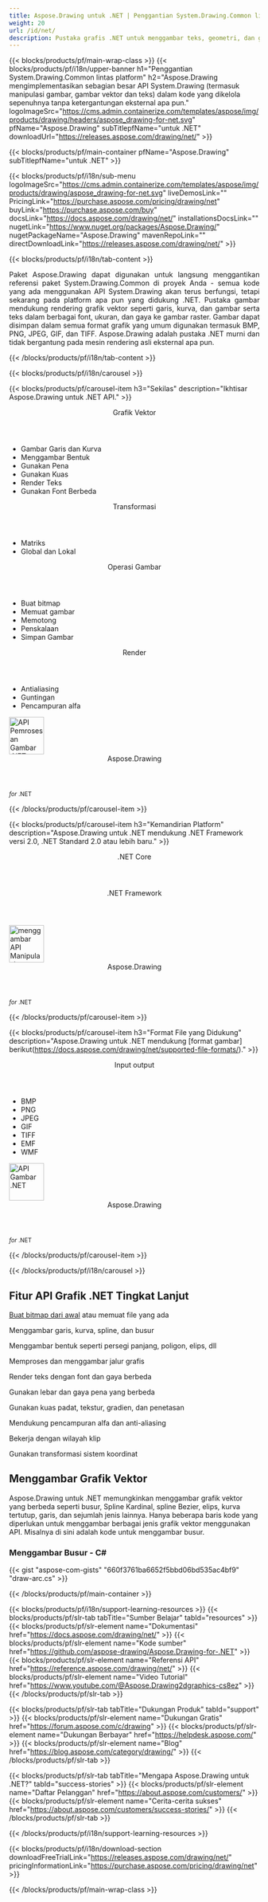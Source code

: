 ```yaml
---
title: Aspose.Drawing untuk .NET | Penggantian System.Drawing.Common lintas platform 
weight: 20
url: /id/net/ 
description: Pustaka grafis .NET untuk menggambar teks, geometri, dan gambar, untuk langsung menggantikan paket System.Drawing.Common tanpa mengubah kode C# yang ada.
---
```


{{< blocks/products/pf/main-wrap-class >}}
{{< blocks/products/pf/i18n/upper-banner h1="Penggantian System.Drawing.Common lintas platform" h2="Aspose.Drawing mengimplementasikan sebagian besar API System.Drawing (termasuk manipulasi gambar, gambar vektor dan teks) dalam kode yang dikelola sepenuhnya tanpa ketergantungan eksternal apa pun." logoImageSrc="https://cms.admin.containerize.com/templates/aspose/img/products/drawing/headers/aspose_drawing-for-net.svg" pfName="Aspose.Drawing" subTitlepfName="untuk .NET" downloadUrl="https://releases.aspose.com/drawing/net/" >}}

{{< blocks/products/pf/main-container pfName="Aspose.Drawing" subTitlepfName="untuk .NET" >}}

{{< blocks/products/pf/i18n/sub-menu logoImageSrc="https://cms.admin.containerize.com/templates/aspose/img/products/drawing/aspose_drawing-for-net.svg" liveDemosLink="" PricingLink="https://purchase.aspose.com/pricing/drawing/net" buyLink="https://purchase.aspose.com/buy" docsLink="https://docs.aspose.com/drawing/net/" installationsDocsLink="" nugetLink="https://www.nuget.org/packages/Aspose.Drawing/" nugetPackageName="Aspose.Drawing" mavenRepoLink="" directDownloadLink="https://releases.aspose.com/drawing/net/" >}}

{{< blocks/products/pf/i18n/tab-content >}}
<p align="justify">
 Paket Aspose.Drawing dapat digunakan untuk langsung menggantikan referensi paket System.Drawing.Common di proyek Anda - semua kode yang ada menggunakan API System.Drawing akan terus berfungsi, tetapi sekarang pada platform apa pun yang didukung .NET. Pustaka gambar mendukung rendering grafik vektor seperti garis, kurva, dan gambar serta teks dalam berbagai font, ukuran, dan gaya ke gambar raster. Gambar dapat disimpan dalam semua format grafik yang umum digunakan termasuk BMP, PNG, JPEG, GIF, dan TIFF. Aspose.Drawing adalah pustaka .NET murni dan tidak bergantung pada mesin rendering asli eksternal apa pun.
</p>

{{< /blocks/products/pf/i18n/tab-content >}}

<!--Diagrams Start-->
{{< blocks/products/pf/i18n/carousel >}}

{{< blocks/products/pf/carousel-item h3="Sekilas" description="Ikhtisar Aspose.Drawing untuk .NET API." >}}
<div class="diagram1 d1-net">
 <div class="d1-row">
  <div class="d1-col d1-left">
   <header>
    <i class="fa fa-bars">
    </i>
    Grafik Vektor
   </header>
   <ul>
    <li>
     Gambar Garis dan Kurva
    </li>
    <li>
     Menggambar Bentuk
    </li>
    <li>
     Gunakan Pena
    </li>
    <li>
     Gunakan Kuas
    </li>
    <li>
     Render Teks
    </li>
    <li>
     Gunakan Font Berbeda
    </li>
   </ul>
   <header>
    <i class="fa fa-cogs">
    </i>
    Transformasi
   </header>
   <ul>
    <li>
     Matriks
    </li>
    <li>
     Global dan Lokal
    </li>
   </ul>
  </div>
  <!--/left-->
  <div class="d1-col d1-right">
   <header>
    <i class="fa fa-picture-o">
    </i>
    Operasi Gambar
   </header>
   <ul>
    <li>
     Buat bitmap
    </li>
    <li>
     Memuat gambar
    </li>
    <li>
     Memotong
    </li>
    <li>
     Penskalaan
    </li>
    <li>
     Simpan Gambar
    </li>
   </ul>
   <header>
    <i class="fa fa-cogs">
    </i>
    Render
   </header>
   <ul>
    <li>
     Antialiasing
    </li>
    <li>
     Guntingan
    </li>
    <li>
     Pencampuran alfa
    </li>
   </ul>
  </div>
  <!--/right-->
 </div>
 <!--/row-->
 <div class="d1-logo">
  <img width="70" height="75" alt="API Pemrosesan Gambar .NET" src="https://cms.admin.containerize.com/templates/aspose/img/products/drawing/aspose_drawing-for-net.svg"/>
  <header>
   Aspose.Drawing
  </header>
  <footer>
   <small>
    <em>
     for
    </em>
    .NET
   </small>
  </footer>
 </div>
 <!--/logo-->
</div>

{{< /blocks/products/pf/carousel-item >}}

{{< blocks/products/pf/carousel-item h3="Kemandirian Platform" description="Aspose.Drawing untuk .NET mendukung .NET Framework versi 2.0, .NET Standard 2.0 atau lebih baru." >}}
<div class="diagram1 d1-net">
 <div class="d1-row">
  <div class="d1-col d1-left">
   <!-- <header><i class="fa fa-cubes"> </i>Mono</header><br />-->
   <header>
    <i class="fa fa-cubes">
    </i>
    .NET Core
   </header>
  </div>
  <!--/left-->
  <div class="d1-col d1-right">
   <header>
    <i class="fa fa-cubes">
    </i>
    .NET Framework
   </header>
  </div>
  <!--/right-->
 </div>
 <!--/row-->
 <div class="d1-logo">
  <img width="70" height="75" alt="menggambar API Manipulasi" src="https://cms.admin.containerize.com/templates/aspose/img/products/drawing/aspose_drawing-for-net.svg"/>
  <header>
   Aspose.Drawing
  </header>
  <footer>
   <small>
    <em>
     for
    </em>
    .NET
   </small>
  </footer>
 </div>
 <!--/logo-->
</div>

{{< /blocks/products/pf/carousel-item >}}

{{< blocks/products/pf/carousel-item h3="Format File yang Didukung" description="Aspose.Drawing untuk .NET mendukung [format gambar] berikut(https://docs.aspose.com/drawing/net/supported-file-formats/)." >}}
<div class="diagram1 d2 d1-net">
 <div class="d1-row">
  <div class="d1-col d1-left">
   <header>
    <i class="fa fa-arrows-v">
    </i>
    Input output
   </header>
   <ul>
    <li>
     BMP
    </li>
    <li>
     PNG
    </li>
    <li>
     JPEG
    </li>
    <li>
     GIF
    </li>
    <li>
     TIFF
    </li>
    <li>
     EMF
    </li>
    <li>
     WMF
    </li>
    </ul>
  </div>
  <!--/left-->
  <div class="d1-col d1-right">
  </div>
  <!--/right-->
 </div>
 <!--/row-->
 <div class="d1-logo">
  <img width="70" height="75" alt="API Gambar .NET" src="https://cms.admin.containerize.com/templates/aspose/img/products/drawing/aspose_drawing-for-net.svg"/>
  <header>
   Aspose.Drawing
  </header>
  <footer>
   <small>
    <em>
     for
    </em>
    .NET
   </small>
  </footer>
 </div>
 <!--/logo-->
</div>

{{< /blocks/products/pf/carousel-item >}}

{{< /blocks/products/pf/i18n/carousel >}}
<!--Diagrams End-->

<!--Feature-section Start-->
<div class="container-fluid features-section bg-gray singleproduct">
 <a class="anchor" id="features" name="features">
 </a>
 <div class="row">
  <div class="container">
   <h2 class="h2title">
    Fitur API Grafik .NET Tingkat Lanjut
   </h2>
   <p>
   </p>
   <div class="col-lg-4">
    <em class="fa fa-repeat ico-blue fa-2x col-lg-2">
    </em>
    <p class="col-lg-10"><a href="create/">Buat bitmap dari awal</a>
     atau memuat file yang ada
    </p>
   </div>
   <div class="col-lg-4">
    <em class="fa fa-pencil-square-o ico-blue fa-2x col-lg-2">
    </em>
    <p class="col-lg-10">
     Menggambar garis, kurva, spline, dan busur
    </p>
   </div>
   <div class="col-lg-4">
    <em class="fa fa-arrows ico-blue fa-2x col-lg-2">
    </em>
    <p class="col-lg-10">
     Menggambar bentuk seperti persegi panjang, poligon, elips, dll
    </p>
   </div>
   <div class="col-lg-4">
    <em class="fa fa-bars ico-blue fa-2x col-lg-2">
    </em>
    <p class="col-lg-10">
     Memproses dan menggambar jalur grafis
    </p>
   </div>
   <div class="col-lg-4">
    <em class="fa fa-font ico-blue fa-2x col-lg-2">
    </em>
    <p class="col-lg-10">
     Render teks dengan font dan gaya berbeda
    </p>
   </div>
   <div class="col-lg-4">
    <em class="fa fa-crop ico-blue fa-2x col-lg-2">
    </em>
    <p class="col-lg-10">
     Gunakan lebar dan gaya pena yang berbeda
    </p>
   </div>
   <div class="col-lg-4">
    <em class="fa fa-paint-brush ico-blue fa-2x col-lg-2">
    </em>
    <p class="col-lg-10">
     Gunakan kuas padat, tekstur, gradien, dan penetasan
    </p>
   </div>
   <div class="col-lg-4">
    <em class="fa fa-cog ico-blue fa-2x col-lg-2">
    </em>
    <p class="col-lg-10">
     Mendukung pencampuran alfa dan anti-aliasing
    </p>
   </div>
   <div class="col-lg-4">
    <em class="fa fa-scissors ico-blue fa-2x col-lg-2">
    </em>
    <p class="col-lg-10">
     Bekerja dengan wilayah klip
    </p>
   </div>
   <div class="col-lg-4">
    <em class="fa fa-bolt ico-blue fa-2x col-lg-2">
    </em>
    <p class="col-lg-10">
     Gunakan transformasi sistem koordinat
    </p>
   </div>
   
   <div class="col-lg-12">
    <h2 class="h2title">
     Menggambar Grafik Vektor
    </h2>
    <p>
     Aspose.Drawing untuk .NET memungkinkan menggambar grafik vektor yang berbeda seperti busur, Spline Kardinal, spline Bezier, elips, kurva tertutup, garis, dan sejumlah jenis lainnya. Hanya beberapa baris kode yang diperlukan untuk menggambar berbagai jenis grafik vektor menggunakan API. Misalnya di sini adalah kode untuk menggambar busur.
    </p>
    <div class="codeblock" id="code">
     <h3>
      Menggambar Busur - C#
     </h3>
     {{< gist "aspose-com-gists" "660f3761ba6652f5bbd06bd535ac4bf9" "draw-arc.cs" >}}
    </div>
   </div>
  </div>
 </div>
</div>
<!--Feature-section End-->

{{< /blocks/products/pf/main-container >}}


{{< blocks/products/pf/i18n/support-learning-resources >}}
{{< blocks/products/pf/slr-tab tabTitle="Sumber Belajar" tabId="resources" >}}
{{< blocks/products/pf/slr-element name="Dokumentasi" href="https://docs.aspose.com/drawing/net/" >}}
{{< blocks/products/pf/slr-element name="Kode sumber" href="https://github.com/aspose-drawing/Aspose.Drawing-for-.NET" >}}
{{< blocks/products/pf/slr-element name="Referensi API" href="https://reference.aspose.com/drawing/net/" >}}
{{< blocks/products/pf/slr-element name="Video Tutorial" href="https://www.youtube.com/@Aspose.Drawing2dgraphics-cs8ez" >}}
{{< /blocks/products/pf/slr-tab >}}

{{< blocks/products/pf/slr-tab tabTitle="Dukungan Produk" tabId="support" >}}
{{< blocks/products/pf/slr-element name="Dukungan Gratis" href="https://forum.aspose.com/c/drawing" >}}
{{< blocks/products/pf/slr-element name="Dukungan Berbayar" href="https://helpdesk.aspose.com/" >}}
{{< blocks/products/pf/slr-element name="Blog" href="https://blog.aspose.com/category/drawing/" >}}
{{< /blocks/products/pf/slr-tab >}}

{{< blocks/products/pf/slr-tab tabTitle="Mengapa Aspose.Drawing untuk .NET?" tabId="success-stories" >}}
{{< blocks/products/pf/slr-element name="Daftar Pelanggan" href="https://about.aspose.com/customers/" >}}
{{< blocks/products/pf/slr-element name="Cerita-cerita sukses" href="https://about.aspose.com/customers/success-stories/" >}}
{{< /blocks/products/pf/slr-tab >}}

{{< /blocks/products/pf/i18n/support-learning-resources >}}

{{< blocks/products/pf/i18n/download-section downloadFreeTrialLink="https://releases.aspose.com/drawing/net/" pricingInformationLink="https://purchase.aspose.com/pricing/drawing/net" >}}


{{< /blocks/products/pf/main-wrap-class >}}

